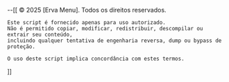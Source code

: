 --[[
    © 2025 [Erva Menu]. Todos os direitos reservados.

    Este script é fornecido apenas para uso autorizado. 
    Não é permitido copiar, modificar, redistribuir, descompilar ou extrair seu conteúdo, 
    incluindo qualquer tentativa de engenharia reversa, dump ou bypass de proteção.

    O uso deste script implica concordância com estes termos.
]]
